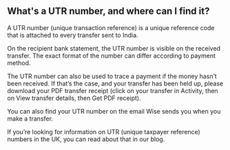 ## What's a UTR number, and where can I find it?  
A UTR number (unique transaction reference) is a unique reference code that is attached to every transfer sent to India. 

On the recipient bank statement, the UTR number is visible on the received transfer. The exact format of the number can differ according to payment method.

The UTR number can also be used to trace a payment if the money hasn’t been received. If that’s the case, and your transfer has been held up, please download your PDF transfer receipt (click on your transfer in Activity, then on View transfer details, then Get PDF receipt).

You can also find your UTR number on the email Wise sends you when you make a transfer.

If you’re looking for information on UTR (unique taxpayer reference) numbers in the UK, you can read about that in our blog.